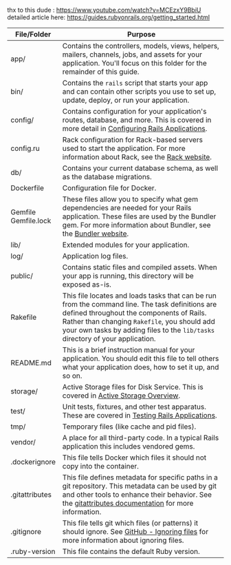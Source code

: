 thx to this dude : https://www.youtube.com/watch?v=MCEzxY9BbiU
detailed article here: https://guides.rubyonrails.org/getting_started.html

<table><thead>
<tr>
<th>File/Folder</th>
<th>Purpose</th>
</tr>
</thead><tbody>
<tr>
<td>app/</td>
<td>Contains the controllers, models, views, helpers, mailers, channels, jobs, and assets for your application. You'll focus on this folder for the remainder of this guide.</td>
</tr>
<tr>
<td>bin/</td>
<td>Contains the <code>rails</code> script that starts your app and can contain other scripts you use to set up, update, deploy, or run your application.</td>
</tr>
<tr>
<td>config/</td>
<td>Contains configuration for your application's routes, database, and more. This is covered in more detail in <a href="configuring.html">Configuring Rails Applications</a>.</td>
</tr>
<tr>
<td>config.ru</td>
<td>Rack configuration for Rack-based servers used to start the application. For more information about Rack, see the <a href="https://rack.github.io/">Rack website</a>.</td>
</tr>
<tr>
<td>db/</td>
<td>Contains your current database schema, as well as the database migrations.</td>
</tr>
<tr>
<td>Dockerfile</td>
<td>Configuration file for Docker.</td>
</tr>
<tr>
<td>Gemfile<br>Gemfile.lock</td>
<td>These files allow you to specify what gem dependencies are needed for your Rails application. These files are used by the Bundler gem. For more information about Bundler, see the <a href="https://bundler.io">Bundler website</a>.</td>
</tr>
<tr>
<td>lib/</td>
<td>Extended modules for your application.</td>
</tr>
<tr>
<td>log/</td>
<td>Application log files.</td>
</tr>
<tr>
<td>public/</td>
<td>Contains static files and compiled assets. When your app is running, this directory will be exposed as-is.</td>
</tr>
<tr>
<td>Rakefile</td>
<td>This file locates and loads tasks that can be run from the command line. The task definitions are defined throughout the components of Rails. Rather than changing <code>Rakefile</code>, you should add your own tasks by adding files to the <code>lib/tasks</code> directory of your application.</td>
</tr>
<tr>
<td>README.md</td>
<td>This is a brief instruction manual for your application. You should edit this file to tell others what your application does, how to set it up, and so on.</td>
</tr>
<tr>
<td>storage/</td>
<td>Active Storage files for Disk Service. This is covered in <a href="active_storage_overview.html">Active Storage Overview</a>.</td>
</tr>
<tr>
<td>test/</td>
<td>Unit tests, fixtures, and other test apparatus. These are covered in <a href="testing.html">Testing Rails Applications</a>.</td>
</tr>
<tr>
<td>tmp/</td>
<td>Temporary files (like cache and pid files).</td>
</tr>
<tr>
<td>vendor/</td>
<td>A place for all third-party code. In a typical Rails application this includes vendored gems.</td>
</tr>
<tr>
<td>.dockerignore</td>
<td>This file tells Docker which files it should not copy into the container.</td>
</tr>
<tr>
<td>.gitattributes</td>
<td>This file defines metadata for specific paths in a git repository. This metadata can be used by git and other tools to enhance their behavior. See the <a href="https://git-scm.com/docs/gitattributes">gitattributes documentation</a> for more information.</td>
</tr>
<tr>
<td>.gitignore</td>
<td>This file tells git which files (or patterns) it should ignore. See <a href="https://help.github.com/articles/ignoring-files">GitHub - Ignoring files</a> for more information about ignoring files.</td>
</tr>
<tr>
<td>.ruby-version</td>
<td>This file contains the default Ruby version.</td>
</tr>
</tbody></table>